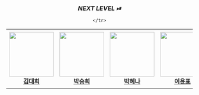 <div align='center'>
<h3><i>NEXT LEVEL ⏯</i></small></h3>
<table>
    <tr height="160px">
        <td align="center" width="150px">
            <a href="https://github.com/yongwookim1"><img height="120px" width="120px" src="https://user-images.githubusercontent.com/69185594/226090160-3b2797a6-f97f-4f49-bc57-492f55d75742.png"/></a>
            <br/>
            <a href="https://github.com/eogml88"><strong>김대희</strong></a>
            <br />
        </td>
        <td align="center" width="150px">
            <a href="https://github.com/HipJaengYiCat"><img height="120px" width="120px" src="https://user-images.githubusercontent.com/69185594/226090647-741c7bd8-4751-4e47-b032-b713c8b4e07f.png"/></a>
            <br/>
            <a href="https://github.com/HipJaengYiCat"><strong>박승희</strong></a>
            <br />
        </td>
        <td align="center" width="150px">
            <a href="https://github.com/imsmile2000"><img height="120px" width="120px" src="https://user-images.githubusercontent.com/69185594/226089694-e9eb25b4-e1ee-4839-9760-7aa1b6611650.png"/></a>
            <br />
            <a href="https://github.com/hyenagatha02"><strong>박혜나</strong></a>
            <br />
        </td>
        <td align="center" width="150px">
            <a href="https://github.com/DaHyeonnn"><img height="120px" width="120px" src="https://user-images.githubusercontent.com/69185594/226090168-31293b6b-931e-44d6-8962-13ff2f9cbcce.png"/></a>
            <br />
            <a href="https://github.com/imsmile2000"><strong>이윤표</strong></a>
            <br />
        </td>
        <td align="center" width="150px">
            <a href="https://github.com/dldltkdals"><img height="120px" width="120px" src="https://user-images.githubusercontent.com/69185594/226090160-3b2797a6-f97f-4f49-bc57-492f55d75742.png"/></a>
            <br />
            <a href="https://github.com/JaiyoungJoo"><strong>주재영</strong></a>
            <br />
        </td>
        <td align="center" width="150px">
            <a href="https://github.com/dldltkdals"><img height="120px" width="120px" src="https://user-images.githubusercontent.com/69185594/226090160-3b2797a6-f97f-4f49-bc57-492f55d75742.png"/></a>
            <br />
            <a href="https://github.com/Jiwonii97"><strong>황지원</strong></a>
            <br />
        </td>   
      
    </tr>
</table>
</div>
